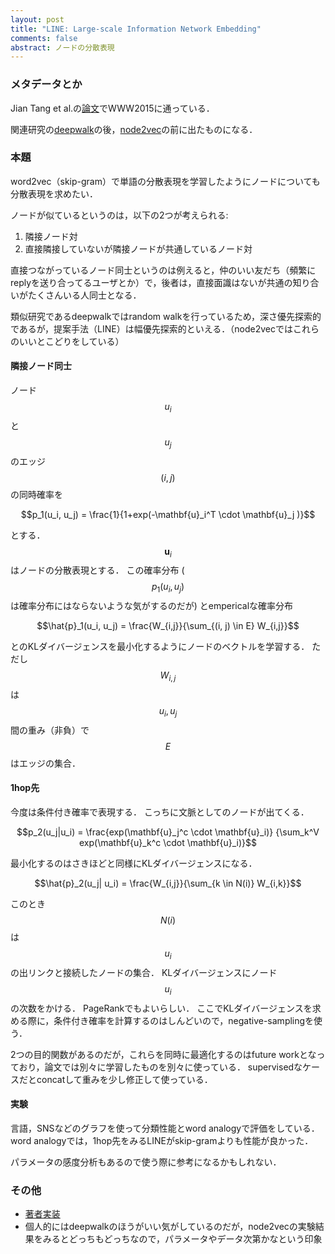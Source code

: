 ```yaml
---
layout: post
title: "LINE: Large-scale Information Network Embedding"
comments: false
abstract: ノードの分散表現
---
```


### メタデータとか


Jian Tang et al.の[論文](http://dl.acm.org/citation.cfm?id=2741093)でWWW2015に通っている．

関連研究の[deepwalk](https://arxiv.org/abs/1403.6652)の後，[node2vec](http://snap.stanford.edu/node2vec/)の前に出たものになる．

### 本題

word2vec（skip-gram）で単語の分散表現を学習したようにノードについても分散表現を求めたい．

ノードが似ているというのは，以下の2つが考えられる:

1. 隣接ノード対
1. 直接隣接していないが隣接ノードが共通しているノード対

直接つながっているノード同士というのは例えると，仲のいい友だち（頻繁にreplyを送り合ってるユーザとか）で，後者は，直接面識はないが共通の知り合いがたくさんいる人同士となる．

類似研究であるdeepwalkではrandom walkを行っているため，深さ優先探索的であるが，提案手法（LINE）は幅優先探索的といえる．（node2vecではこれらのいいとこどりをしている）

#### 隣接ノード同士
ノード $$u_i$$ と $$u_j$$ のエッジ $$(i, j)$$ の同時確率を

$$p_1(u_i, u_j) = \frac{1}{1+exp(-\mathbf{u}_i^T \cdot \mathbf{u}_j )}$$

とする． $$\mathbf{u}_i$$ はノードの分散表現とする．
この確率分布 ( $$p_1(u_i,u_j)$$ は確率分布にはならないような気がするのだが) とempericalな確率分布

$$\hat{p}_1(u_i, u_j) = \frac{W_{i,j}}{\sum_{(i, j) \in E} W_{i,j}}$$

とのKLダイバージェンスを最小化するようにノードのベクトルを学習する．
ただし $$W_{i,j}$$ は $$u_i, u_j$$ 間の重み（非負）で $$E$$ はエッジの集合．

#### 1hop先

今度は条件付き確率で表現する．
こっちに文脈としてのノードが出てくる．

$$p_2(u_j|u_i) = \frac{exp(\mathbf{u}_j^c \cdot \mathbf{u}_i)} {\sum_k^V exp(\mathbf{u}_k^c \cdot \mathbf{u}_i)}$$

最小化するのはさきほどと同様にKLダイバージェンスになる．

$$\hat{p}_2(u_j| u_i) = \frac{W_{i,j}}{\sum_{k \in N(i)} W_{i,k}}$$

このとき $$N(i)$$ は $$u_i$$ の出リンクと接続したノードの集合．
KLダイバージェンスにノード $$u_i$$ の次数をかける．
PageRankでもよいらしい．
ここでKLダイバージェンスを求める際に，条件付き確率を計算するのはしんどいので，negative-samplingを使う．

2つの目的関数があるのだが，これらを同時に最適化するのはfuture workとなっており，論文では別々に学習したものを別々に使っている．
supervisedなケースだとconcatして重みを少し修正して使っている．

#### 実験

言語，SNSなどのグラフを使って分類性能とword analogyで評価をしている．
word analogyでは，1hop先をみるLINEがskip-gramよりも性能が良かった．

パラメータの感度分析もあるので使う際に参考になるかもしれない．

### その他


- [著者実装](https://github.com/tangjianpku/LINE)
- 個人的にはdeepwalkのほうがいい気がしているのだが，node2vecの実験結果をみるとどっちもどっちなので，パラメータやデータ次第かなという印象
